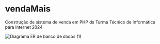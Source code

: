 # vendaMais
Construção de sistema de venda em PHP da Turma Técnico de Informática para Internet 2024




![Diagrama ER de banco de dados (1)](https://github.com/user-attachments/assets/57192617-a4c9-415b-ad15-aa63dcc1d564=250x)

